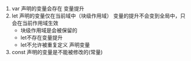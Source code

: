 1. var 声明的变量会存在 变量提升
2. let 声明的变量仅在当前域中（块级作用域） 变量的提升不会变到全局中，只会在当前作用域生效
    - 块级作用域是会被保留的
    - let不存在变量提升
    - let不允许被重复定义 声明变量
2. const 声明的变量是不能被修改的(常量)
